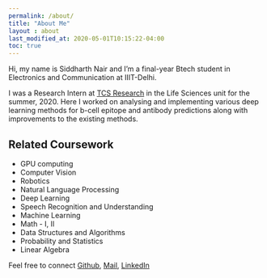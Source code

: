 ```yaml
---
permalink: /about/
title: "About Me"
layout : about
last_modified_at: 2020-05-01T10:15:22-04:00
toc: true
---
```


Hi, my name is Siddharth Nair and I’m a final-year Btech student in Electronics
and Communication at IIIT-Delhi.

I was a Research Intern at [TCS Research](https://www.tcs.com/decoding-the-human-genome) in the
Life Sciences unit for the summer, 2020. Here I worked on analysing and implementing
various deep learning methods for b-cell epitope and antibody predictions along
with improvements to the existing methods.


## Related Coursework
* GPU computing
* Computer Vision
* Robotics
* Natural Language Processing
* Deep Learning
* Speech Recognition and Understanding
* Machine Learning
* Math - I, II
* Data Structures and Algorithms
* Probability and Statistics
* Linear Algebra


Feel free to connect [Github](https://github.com/siddharth17196), [Mail](mailto:siddharth17196@iiitd.ac.in),
[LinkedIn](https://www.linkedin.com/in/siddharthvinodnair/)


